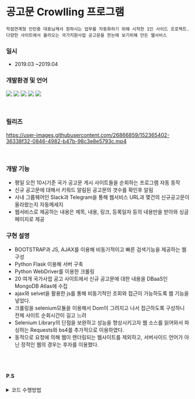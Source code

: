 # 공고문 Crowlling 프로그램

```
학점연계형 인턴중 대표님께서 원하시는 업무를 자동화하기 위해 시작한 1인 사이드 프로젝트.
다양한 사이트에서 올라오는 국가지원사업 공고문을 한눈에 보기위해 만든 웹서비스
```

### 일시
+ 2019.03 ~2019.04

### 개발환경 및 언어
<img src="https://img.shields.io/badge/AWS-232F3E?style=for-the-badge&logo=Amazon&logoColor=white"/> <img src="https://img.shields.io/badge/Python-3776AB?style=for-the-badge&logo=Python&logoColor=white"/> <img src="https://img.shields.io/badge/Flask-000000?style=for-the-badge&logo=Flask&logoColor=white"/> <img src="https://img.shields.io/badge/MongoDB-47A248?style=for-the-badge&logo=MongoDB&logoColor=white"/>
<img src="https://img.shields.io/badge/Bootstrap-7952B3?style=for-the-badge&logo=Bootstrap&logoColor=white"/>


<br/>

### 릴리즈 

https://user-images.githubusercontent.com/26866859/152365402-36338f32-0846-4982-b47b-98c3e8e5793c.mp4

<br/>

### 개발 기능 
+ 평일 오전 10시기준 국가 공고문 게시 사이트들을 순회하는 프로그램 자동 동작
+ 신규 공고문에 대해서 키워드 알림된 공고문의 갯수를 확인후 알림
+ 사내 그룹웨어인 Slack과 Telegram을 통해 웹서비스 URL과 몇건의 신규공고문이 올라왔는지 자동메세지
+ 웹서비스로 제공하는 내용은 제목, 내용, 링크, 등록일자 등의 내용만을 받아와 싱글페이지로 제공


### 구현 설명 
+ BOOTSTRAP과 JS, AJAX를 이용해 비동기적이고 빠른 검색기능을 제공하는 웹 구성
+ Python Flask 이용해 서버 구축
+ Python WebDriver를 이용한 크롤링
+ 20 여개 국가사업 공고 사이트에서 신규 공고문에 대한 내용을 DBaaS인 MongoDB Atlas에 수집
+ ajax와 selvet을 활용한 js를 통해 비동기적인 조회와 접근이 가능하도록 웹 기능을 넣었다.</br>
+ 크롤링을 selenium모듈을 이용해서 Dom이 그려지고 나서 접근하도록 구성하니 전체 사이트 순회시간이 길고 느려
+ Selenium Library의 단점을 보완하고 성능을 향상시키고자 웹 소스를 읽어와서 파싱하는 Requests와 bs4를 추가적으로 이용하였다.
+ 동적으로 요청에 의해 웹이 랜더링되는 웹사이트를 제외하고, 서버사이드 언어가 아닌 정적인 웹의 경우는 후자를 이용했다.




<br/>
<br/>

#### P.S  
<details>
  <summary>코드 수행방법</summary>
  

#### pip-requirements.txt
+ freeze 모듈을 이용하여 pip-requirements를 뽑아두었다. 		
+ [pip freeze > pip-requirements.txt]
+ pip-requirements.txt 를통해 한번에 필요한 모듈을 설치할수있다. 	
+ [pip install pip-requirements.txt] 


#### chromedrive 다운
+ 크롤링프로젝트 수정을 위해 C:안에 chromedrive가 필요하다.


#### pyinstaller 를 이용한 실행파일 만들기 
+ main 을 실행파일로 만드는 방법				
+ [pyinstaller -F main.py]

#### 기타 txt 파일생성
+ output은 크롤링하여 받아온 자료로 저장전 상태이며, 디비에 저장후, 가독성이 좋은 result.txt 를 만든다
+ 저장후 정리된자료는 result는 메일로 보내준다.

  </details>
